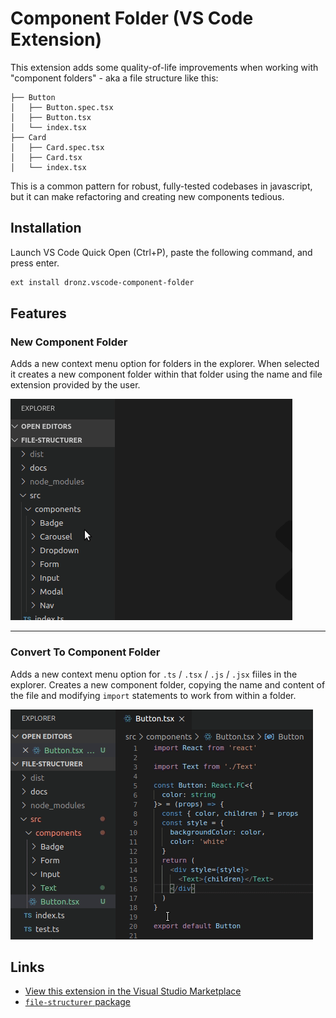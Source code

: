# Component Folder (VS Code Extension)

This extension adds some quality-of-life improvements when working with "component folders" - aka a file structure like this:

```
├── Button
│   ├── Button.spec.tsx
│   ├── Button.tsx
│   └── index.tsx
├── Card
│   ├── Card.spec.tsx
│   ├── Card.tsx
│   └── index.tsx
```

This is a common pattern for robust, fully-tested codebases in javascript, but it can make refactoring and creating new components tedious.

## Installation

Launch VS Code Quick Open (Ctrl+P), paste the following command, and press enter.

```sh
ext install dronz.vscode-component-folder
```

## Features

### New Component Folder

Adds a new context menu option for folders in the explorer. When selected it creates a new component folder within that folder using the name and file extension provided by the user.

![New Component Folder animation](images/NewComponentFolder.gif)

---

### Convert To Component Folder

Adds a new context menu option for `.ts` / `.tsx` / `.js` / `.jsx` fiiles in the explorer. Creates a new component folder, copying the name and content of the file and modifying `import` statements to work from within a folder.

![Convert To Component Folder animation](images/ConvertToComponentFolder.gif)

## Links

- [View this extension in the Visual Studio Marketplace](https://marketplace.visualstudio.com/items?itemName=dronz.vscode-component-folder&ssr=false#overview)
- [`file-structurer` package](https://www.npmjs.com/package/file-structurer)
